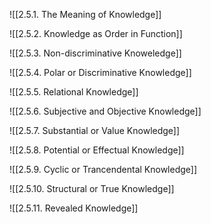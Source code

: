 ![[2.5.1. The Meaning of Knowledge]]

![[2.5.2. Knowledge as Order in Function]]

![[2.5.3. Non-discriminative Knoweledge]]

![[2.5.4. Polar or Discriminative Knowledge]]

![[2.5.5. Relational Knowledge]]

![[2.5.6. Subjective and Objective Knowledge]]

![[2.5.7. Substantial or Value Knowledge]]

![[2.5.8. Potential or Effectual Knowledge]]

![[2.5.9. Cyclic or Trancendental Knowledge]]

![[2.5.10. Structural or True Knowledge]]

![[2.5.11. Revealed Knowledge]]